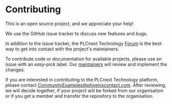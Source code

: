 # Contributing

 This is an open source project, and we appreciate your help!

 We use the GitHub issue tracker to discuss new features and bugs.

 In addition to the issue tracker, the PLCnext Technology [Forum](https://www.plcnext-community.net/forum/) is the best way to get into contact with the project's maintainers.

 To contribute code or documentation for available projects, please use an issue with an *easy-pick* label.
 Our [maintainers](MAINTAINERS.md) will review and implement the changes.

 If you are interested in contributing to the PLCnext Technology platform, please contact CommunityExamples@phoenixcontact.com.
 After reviewing, we will decide together, if your project will be forked from our organisation or if you get a member and transfer the repository to the organisation.